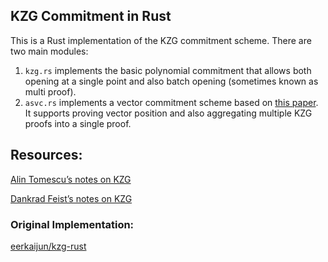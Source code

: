 ## KZG Commitment in Rust

This is a Rust implementation of the KZG commitment scheme. There are two main modules:
1. `kzg.rs` implements the basic polynomial commitment that allows both opening at a single point and also batch opening (sometimes known as multi proof).
2. `asvc.rs` implements a vector commitment scheme based on [this paper](https://eprint.iacr.org/2020/527.pdf). It supports proving vector position and also aggregating multiple KZG proofs into a single proof.


## Resources:
[Alin Tomescu’s notes on KZG](https://alinush.github.io/2020/05/06/kzg-polynomial-commitments.html)

[Dankrad Feist’s notes on KZG](https://dankradfeist.de/ethereum/2020/06/16/kate-polynomial-commitments.html)

### Original Implementation:
[eerkaijun/kzg-rust](https://github.com/eerkaijun/kzg-rust)
